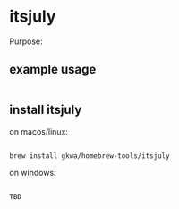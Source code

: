 # itsjuly

Purpose:


## example usage

```bash


```

## install itsjuly


on macos/linux:
```bash

brew install gkwa/homebrew-tools/itsjuly

```


on windows:

```powershell

TBD

```
